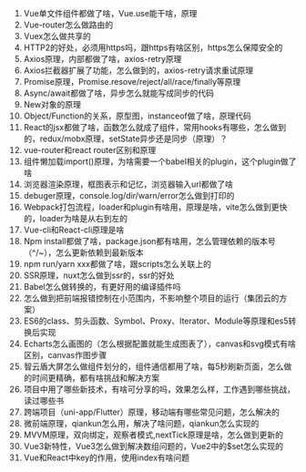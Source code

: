 1. Vue单文件组件都做了啥，Vue.use能干啥，原理
2. Vue-router怎么做路由的
3. Vuex怎么做共享的
4. HTTP2的好处，必须用https吗，跟https有啥区别，https怎么保障安全的
5. Axios原理，内部都做了啥，axios-retry原理
6. Axios拦截器扩展了功能，怎么做到的，axios-retry请求重试原理
7. Promise原理，Promise.resove/reject/all/race/finally等原理
8. Async/await都做了啥，异步怎么就能写成同步的代码
9. New对象的原理
10. Object/Function的关系，原型图，instanceof做了啥，原理代码
11. React的jsx都做了啥，函数怎么就成了组件，常用hooks有哪些，怎么做到的，redux/mobx原理，setState异步还是同步（原理）？
12. vue-router和react router区别和原理
13. 组件懒加载import()原理，为啥需要一个babel相关的plugin，这个plugin做了啥
14. 浏览器渲染原理，框图表示和记忆，浏览器输入url都做了啥
15. debuger原理，console.log/dir/warn/error怎么做到打印的
16. Webpack打包流程，loader和plugin有啥用，原理是啥，vite怎么做到更快的，loader为啥是从右到左的
17. Vue-cli和React-cli原理是啥
18. Npm install都做了啥，package.json都有啥用，怎么管理依赖的版本号（^/~），怎么更新依赖到最新版本
19. npm run/yarn xxx都做了啥，跟scripts怎么关联上的
20. SSR原理，nuxt怎么做到ssr的，ssr的好处
21. Babel怎么做转换的，有更好用的编译插件吗
22. 怎么做到把前端报错控制在小范围内，不影响整个项目的运行（集团云的方案）
23. ES6的class、剪头函数、Symbol、Proxy、Iterator、Module等原理和es5转换后实现
24. Echarts怎么画图的（怎么根据配置就能生成图表了），canvas和svg模式有啥区别，canvas作图步骤
25. 智云盾大屏怎么做组件划分的，组件通信都用了啥，每5秒刷新页面，怎么做的时间更精确，都有啥挑战和解决方案
26. 项目中用了哪些新技术，有啥可分享的吗，效果怎么样，工作遇到哪些挑战，读过哪些书
27. 跨端项目（uni-app/Flutter）原理，移动端有哪些常见问题，怎么解决的
28. 微前端原理，qiankun怎么用，解决了啥问题，qiankun怎么实现的
29. MVVM原理，双向绑定，观察者模式,nextTick原理是啥，怎么做到更新的
30. Vue3新特性，Vue3怎么做到解决数组问题的，Vue2中的$set怎么实现的
31. Vue和React中key的作用，使用index有啥问题

